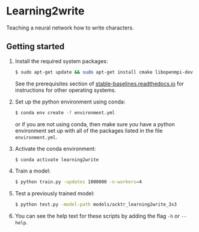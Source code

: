 # Learning2write
Teaching a neural network how to write characters.

## Getting started
1.  Install the required system packages:
    ```bash
    $ sudo apt-get update && sudo apt-get install cmake libopenmpi-dev python3-dev zlib1g-dev
    ```
    
    See the prerequisites section of [stable-baselines.readthedocs.io](https://stable-baselines.readthedocs.io/en/master/guide/install.html#prerequisites) 
    for instructions for other operating systems.

2.  Set up the python environment using conda:
    ```bash
    $ conda env create -f environment.yml
    ```
    or if you are not using conda, then make sure you have a python environment
    set up with all of the packages listed in the file `environment.yml`.
    
3.  Activate the conda environment:
    ```bash
    $ conda activate learning2write
    ```
    
4.  Train a model:
    ```bash
    $ python train.py -updates 1000000 -n-workers=4
    ```
    
5.  Test a previously trained model:
    ```bash
    $ python test.py -model-path models/acktr_learning2write_3x3
    ```
    
6.  You can see the help text for these scripts by adding the flag `-h` or `--help`.